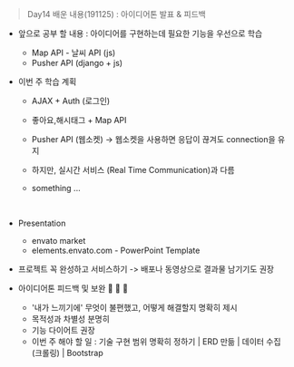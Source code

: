 > Day14 배운 내용(191125) : 아이디어톤 발표 & 피드백

- 앞으로 공부 할 내용 : 아이디어를 구현하는데 필요한 기능을 우선으로 학습
  - Map API - 날씨 API (js)
  - Pusher API (django + js)


- 이번 주 학습 계획

  - AJAX + Auth (로그인)
  - 좋아요,해시태그 + Map API
  - Pusher API (웹소켓) -> 웹소켓을 사용하면 응답이 끊겨도 connection을 유지 

  - 하지만, 실시간 서비스 (Real Time Communication)과 다름
  - something ...

<br>

- Presentation
  - envato market 
  - elements.envato.com - PowerPoint Template
- 프로젝트 꼭 완성하고 서비스하기 -> 배포나 동영상으로 결과물 남기기도 권장


- 아이디어톤 피드백 및 보완 :dress: :necktie: :jeans:
  - '내가 느끼기에' 무엇이 불편했고, 어떻게 해결할지 명확히 제시
  - 목적성과 차별성 분명히
  - 기능 다이어트 권장
  - 이번 주 해야 할 일 : 기술 구현 범위 명확히 정하기 | ERD 만듦 | 데이터 수집(크롤링) | Bootstrap

